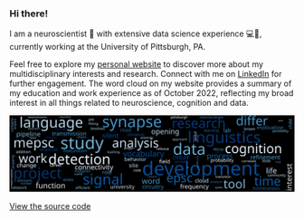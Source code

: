 ### Hi there!

I am a neuroscientist 🧠 with extensive data science experience 💻💬, currently working at the University of Pittsburgh, PA.  

Feel free to explore my [personal website](https://manhowong.github.io/) to discover more about my multidisciplinary interests and research. Connect with me on [LinkedIn](https://www.linkedin.com/in/manhowong) for further engagement. The word cloud on my website provides a summary of my education and work experience as of October 2022, reflecting my broad interest in all things related to neuroscience, cognition and data.

![wordcloud](wordcloud_nouns_long.svg)

[View the source code](https://github.com/manhowong/manhowong.github.io/blob/main/etc/wordcloud.ipynb)
